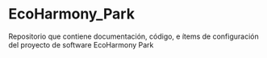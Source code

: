 # EcoHarmony_Park
Repositorio que contiene documentación, código, e ítems de configuración del proyecto de software EcoHarmony Park
